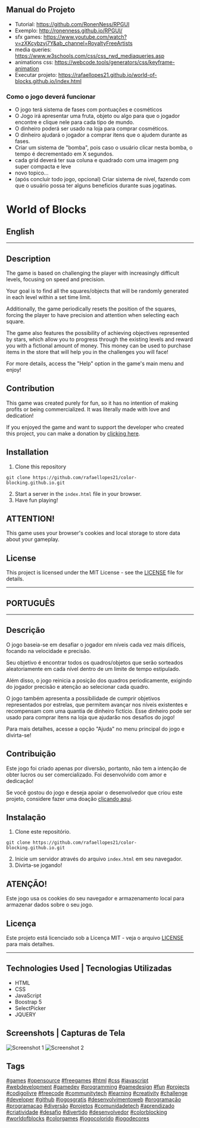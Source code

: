 ## Manual do Projeto
- Tutorial: https://github.com/RonenNess/RPGUI
- Exemplo: http://ronenness.github.io/RPGUI/
- sfx games: https://www.youtube.com/watch?v=zXKcybzvj7Y&ab_channel=RoyaltyFreeArtists
- media queries: https://www.w3schools.com/css/css_rwd_mediaqueries.asp
- animations css: https://webcode.tools/generators/css/keyframe-animation
- Executar projeto: https://rafaellopes21.github.io/world-of-blocks.github.io/index.html

### Como o jogo deverá funcionar
- O jogo terá sistema de fases com pontuações e cosméticos
- O Jogo irá apresentar uma fruta, objeto ou algo para que o jogador encontre e clique nele para cada tipo de mundo.
- O dinheiro poderá ser usado na loja para comprar cosméticos.
- O dinheiro ajudará o jogador a comprar itens que o ajudem durante as fases.
- Criar um sistema de "bomba", pois caso o usuário clicar nesta bomba, o tempo é decrementado em X segundos.
- cada grid deverá ter sua coluna e quadrado com uma imagem png super compacta e leve
- novo topico...
- (após concluir todo jogo, opcional) Criar sistema de nivel, fazendo com que o usuário possa ter alguns beneficios durante suas jogatinas.


# World of Blocks

## English

---
## Description
The game is based on challenging the player with increasingly difficult levels, focusing on speed and precision.

Your goal is to find all the squares/objects that will be randomly generated in each level within a set time limit.

Additionally, the game periodically resets the position of the squares, forcing the player to have precision and attention when selecting each square.

The game also features the possibility of achieving objectives represented by stars, which allow you to progress through the existing levels and reward you with a fictional amount of money. This money can be used to purchase items in the store that will help you in the challenges you will face!

For more details, access the "Help" option in the game's main menu and enjoy!

## Contribution
This game was created purely for fun, so it has no intention of making profits or being commercialized. It was literally made with love and dedication!

If you enjoyed the game and want to support the developer who created this project, you can make a donation by [clicking here](https://nubank.com.br/pagar/5th42/1efRKgR2V8).

## Installation
1. Clone this repository
```
git clone https://github.com/rafaellopes21/color-blocking.github.io.git
```
2. Start a server in the `index.html` file in your browser.
3. Have fun playing!

## ATTENTION!
This game uses your browser's cookies and local storage to store data about your gameplay.

## License
This project is licensed under the MIT License - see the [LICENSE](https://github.com/rafaellopes21/color-blocking.github.io/blob/main/LICENSE) file for details.

---

## PORTUGUÊS

---
## Descrição
O jogo baseia-se em desafiar o jogador em níveis cada vez mais difíceis, focando na velocidade e precisão.

Seu objetivo é encontrar todos os quadros/objetos que serão sorteados aleatoriamente em cada nível dentro de um limite de tempo estipulado.

Além disso, o jogo reinicia a posição dos quadros periodicamente, exigindo do jogador precisão e atenção ao selecionar cada quadro.

O jogo também apresenta a possibilidade de cumprir objetivos representados por estrelas, que permitem avançar nos níveis existentes e recompensam com uma quantia de dinheiro fictício. Esse dinheiro pode ser usado para comprar itens na loja que ajudarão nos desafios do jogo!

Para mais detalhes, acesse a opção "Ajuda" no menu principal do jogo e divirta-se!

## Contribuição
Este jogo foi criado apenas por diversão, portanto, não tem a intenção de obter lucros ou ser comercializado. Foi desenvolvido com amor e dedicação!

Se você gostou do jogo e deseja apoiar o desenvolvedor que criou este projeto, considere fazer uma doação [clicando aqui](https://nubank.com.br/pagar/5th42/1efRKgR2V8).

## Instalação
1. Clone este repositório.
```
git clone https://github.com/rafaellopes21/color-blocking.github.io.git
```
2. Inicie um servidor através do arquivo `index.html` em seu navegador.
3. Divirta-se jogando!

## ATENÇÃO!
Este jogo usa os cookies do seu navegador e armazenamento local para armazenar dados sobre o seu jogo.

## Licença
Este projeto está licenciado sob a Licença MIT - veja o arquivo [LICENSE](https://github.com/rafaellopes21/color-blocking.github.io/blob/main/LICENSE) para mais detalhes.

---

## Technologies Used | Tecnologias Utilizadas
- HTML
- CSS
- JavaScript
- Boostrap 5
- SelectPicker
- JQUERY

## Screenshots | Capturas de Tela
![Screenshot 1](screenshot1.png)
![Screenshot 2](screenshot2.png)

## Tags
[#games](#games)
[#opensource](#opensource)
[#freegames](#freegames)
[#html](#html)
[#css](#css)
[#javascript](#javascript)
[#webdevelopment](#webdevelopment)
[#gamedev](#gamedev)
[#programming](#programming)
[#gamedesign](#gamedesign)
[#fun](#fun)
[#projects](#projects)
[#codigolivre](#codigolivre)
[#freecode](#freecode)
[#communitytech](#communitytech)
[#learning](#learning)
[#creativity](#creativity)
[#challenge](#challenge)
[#developer](#developer)
[#github](#github)
[#jogosgratis](#jogosgratis)
[#desenvolvimentoweb](#desenvolvimentoweb)
[#programação](#programação)
[#programacao](#programacao)
[#diversão](#diversão)
[#projetos](#projetos)
[#comunidadetech](#comunidadetech)
[#aprendizado](#aprendizado)
[#criatividade](#criatividade)
[#desafio](#desafio)
[#divertido](#divertido)
[#desenvolvedor](#desenvolvedor)
[#colorblocking](#colorblocking)
[#worldofblocks](#worldofblocks)
[#colorgames](#colorgames)
[#jogocolorido](#jogocolorido)
[#jogodecores](#jogodecores)